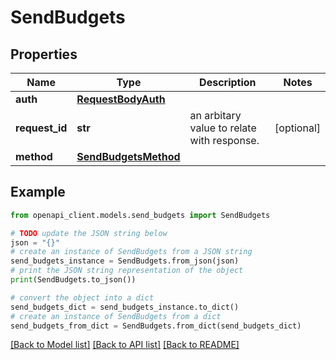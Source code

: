 # SendBudgets


## Properties

Name | Type | Description | Notes
------------ | ------------- | ------------- | -------------
**auth** | [**RequestBodyAuth**](RequestBodyAuth.md) |  | 
**request_id** | **str** | an arbitary value to relate with response. | [optional] 
**method** | [**SendBudgetsMethod**](SendBudgetsMethod.md) |  | 

## Example

```python
from openapi_client.models.send_budgets import SendBudgets

# TODO update the JSON string below
json = "{}"
# create an instance of SendBudgets from a JSON string
send_budgets_instance = SendBudgets.from_json(json)
# print the JSON string representation of the object
print(SendBudgets.to_json())

# convert the object into a dict
send_budgets_dict = send_budgets_instance.to_dict()
# create an instance of SendBudgets from a dict
send_budgets_from_dict = SendBudgets.from_dict(send_budgets_dict)
```
[[Back to Model list]](../README.md#documentation-for-models) [[Back to API list]](../README.md#documentation-for-api-endpoints) [[Back to README]](../README.md)


